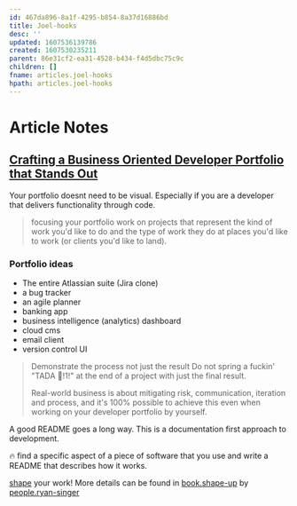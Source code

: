 ```yaml
---
id: 467da896-8a1f-4295-b854-8a37d16886bd
title: Joel-hooks
desc: ''
updated: 1607536139786
created: 1607530235211
parent: 86e31cf2-ea31-4528-b434-f4d5dbc75c9c
children: []
fname: articles.joel-hooks
hpath: articles.joel-hooks
---
```

# Article Notes

## [Crafting a Business Oriented Developer Portfolio that Stands Out](https://joelhooks.com/developer-portfolio)

Your portfolio doesnt need to be visual. Especially if you are a developer that delivers functionality through code.

> focusing your portfolio work on projects that represent the kind of work you'd like to do and the type of work they do at places you'd like to work (or clients you'd like to land).

### Portfolio ideas

- The entire Atlassian suite (Jira clone)
- a bug tracker
- an agile planner
- banking app
- business intelligence (analytics) dashboard
- cloud cms
- email client
- version control UI

> Demonstrate the process not just the result
> Do not spring a fuckin' "TADA 🎉!1!" at the end of a project with just the final result.
>
> Real-world business is about mitigating risk, communication, iteration and process, and it's 100% possible to achieve this even when working on your developer portfolio by yourself.

A good README goes a long way. This is a documentation first approach to development.

🔥 find a specific aspect of a piece of software that you use and write a README that describes how it works.

[shape](29f392b6-0f60-48d7-bfff-87eb3b0ebc72) your work! More details can be found in [book.shape-up](29f392b6-0f60-48d7-bfff-87eb3b0ebc72) by [people.ryan-singer](345a0b69-87fd-4b14-91ab-65ef0e9eeea9)

